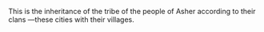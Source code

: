 This is the inheritance of the tribe of the people of Asher according to their clans —these cities with their villages.
